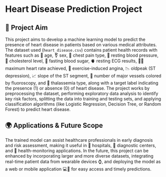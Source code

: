 # Heart Disease Prediction Project

## 📌 Project Aim
This project aims to develop a machine learning model to predict the presence of heart disease in patients based on various medical attributes. The dataset used (`heart_disease.csv`) contains patient health records with features such as 🧓 age, ⚧️ sex, 💓 chest pain type, 💉 resting blood pressure, 🍳 cholesterol level, 🍬 fasting blood sugar, 🫀 resting ECG results, 🏃‍♂️ maximum heart rate achieved, 🚫 exercise-induced angina, 📉 oldpeak (ST depression), 📈 slope of the ST segment, 🧪 number of major vessels colored by fluoroscopy, and 🧬 thalassemia type, along with a target label indicating the presence (1) or absence (0) of heart disease. The project works by preprocessing the dataset, performing exploratory data analysis to identify key risk factors, splitting the data into training and testing sets, and applying classification algorithms (like Logistic Regression, Decision Tree, or Random Forest) to predict heart disease.

## 🌍 Applications & Future Scope
The trained model can assist healthcare professionals in early diagnosis and risk assessment, making it useful in 🏥 hospitals, 🧪 diagnostic centers, and 📲 health-monitoring applications. In the future, this project can be enhanced by incorporating larger and more diverse datasets, integrating real-time patient data from wearable devices ⌚, and deploying the model as a web or mobile application 💻📱 for easy access and timely predictions.
